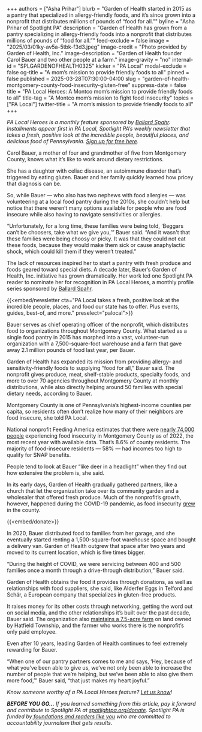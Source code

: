+++
authors = ["Asha Prihar"]
blurb = "Garden of Health started in 2015 as a pantry that specialized in allergy-friendly foods, and it’s since grown into a nonprofit that distributes millions of pounds of “food for all.”"
byline = "Asha Prihar of Spotlight PA"
description = "Garden of Health has grown from a pantry specializing in allergy-friendly foods into a nonprofit that distributes millions of pounds of “food for all.”"
feed-exclude = false
image = "2025/03/01ky-av5a-5tbk-f3d3.jpeg"
image-credit = "Photo provided by Garden of Health, Inc."
image-description = "Garden of Health founder Carol Bauer and two other people at a farm."
image-gravity = "no"
internal-id = "SPLGARDENOFHEALTH0325"
kicker = "PA Local"
modal-exclude = false
og-title = "A mom’s mission to provide friendly foods to all"
pinned = false
published = 2025-03-28T07:30:00-04:00
slug = "garden-of-health-montgomery-county-food-insecurity-gluten-free"
suppress-date = false
title = "PA Local Heroes: A Montco mom’s mission to provide friendly foods to all"
title-tag = "A Montco mom’s mission to fight food insecurity"
topics = ["PA Local"]
twitter-title = "A mom’s mission to provide friendly foods to all"
+++

<em>PA Local Heroes is a monthly feature sponsored by </em><a href="https://www.ballardspahr.com/?utm_source=ActiveCampaign&amp;utm_medium=email&amp;utm_content=Farm%20animals%20%20second-chance%20sanctuary&amp;utm_campaign=PA%20Local%2011%2008%2024"><em>Ballard Spahr</em></a><em>. Installments appear first in PA Local, Spotlight PA’s weekly newsletter that takes a fresh, positive look at the incredible people, beautiful places, and delicious food of Pennsylvania. </em><a href="https://www.spotlightpa.org/newsletters/"><em>Sign up for free here</em></a><em>.</em>

Carol Bauer, a mother of four and grandmother of five from Montgomery County, knows what it’s like to work around dietary restrictions.

She has a daughter with celiac disease, an autoimmune disorder that’s triggered by eating gluten. Bauer and her family quickly learned how pricey that diagnosis can be.

So, while Bauer — who also has two nephews with food allergies — was volunteering at a local food pantry during the 2010s, she couldn’t help but notice that there weren’t many options available for people who are food insecure while also having to navigate sensitivities or allergies.

“Unfortunately, for a long time, these families were being told, ‘Beggars can’t be choosers, take what we give you,’” Bauer said. “And it wasn&#39;t that these families were being choosy or picky. It was that they could not eat these foods, because they would make them sick or cause anaphylactic shock, which could kill them if they weren’t treated.”

The lack of resources inspired her to start a pantry with fresh produce and foods geared toward special diets.<strong> </strong>A decade later, Bauer’s Garden of Health, Inc. initiative has grown dramatically. Her work led one Spotlight PA reader to nominate her for recognition in PA Local Heroes, a monthly profile series sponsored by <a href="https://www.ballardspahr.com/">Ballard Spahr</a>.

{{<embed/newsletter cta="PA Local takes a fresh, positive look at the incredible people, places, and food our state has to offer. Plus events, guides, best-of, and more." preselect="palocal">}}

Bauer serves as chief operating officer of the nonprofit, which distributes food to organizations throughout Montgomery County. What started as a single food pantry in 2015 has morphed into a vast, volunteer-run organization with a 7,500-square-foot warehouse and a farm that gave away 2.1 million pounds of food last year, per Bauer.

Garden of Health has expanded its mission from providing allergy- and sensitivity-friendly foods to supplying “food for all,” Bauer said. The nonprofit gives produce, meat, shelf-stable products, specialty foods, and more to over 70 agencies throughout Montgomery County at monthly distributions, while also directly helping around 50 families with special dietary needs, according to Bauer.

Montgomery County is one of Pennsylvania’s highest-income counties per capita, so residents often don’t realize how many of their neighbors are food insecure, she told PA Local.

National nonprofit Feeding America estimates that there were <a href="https://map.feedingamerica.org/county/2022/overall/pennsylvania/county/montgomery">nearly 74,000 people</a> experiencing food insecurity in Montgomery County as of 2022, the most recent year with available data. That’s 8.6% of county residents. The majority of food-insecure residents — 58% — had incomes too high to qualify for SNAP benefits.

People tend to look at Bauer “like deer in a headlight” when they find out how extensive the problem is, she said.

In its early days, Garden of Health gradually gathered partners, like a church that let the organization take over its community garden and a wholesaler that offered fresh produce. Much of the nonprofit’s growth, however, happened during the COVID-19 pandemic, as food insecurity <a href="https://map.feedingamerica.org/county/2022/overall/pennsylvania/county/montgomery">grew</a> in the county.

{{<embed/donate>}}

In 2020, Bauer distributed food to families from her garage, and she eventually started renting a 1,500-square-foot warehouse space and bought a delivery van. Garden of Health outgrew that space after two years and moved to its current location, which is five times bigger.

“During the height of COVID, we were servicing between 400 and 500 families once a month through a drive-through distribution,” Bauer said.

Garden of Health obtains the food it provides through donations, as well as relationships with food suppliers, she said, like Alderfer Eggs in Telford and Schär, a European company that specializes in gluten-free products.

It raises money for its other costs through networking, getting the word out on social media, and the other relationships it’s built over the past decade, Bauer said. The organization also <a href="https://www.thereporteronline.com/2023/05/05/garden-of-healths-new-8-acre-farm-opens-in-hatfield/">maintains a 7.5-acre farm</a> on land owned by Hatfield Township, and the farmer who works there is the nonprofit’s only paid employee.

Even after 10 years, leading Garden of Health continues to feel extremely rewarding for Bauer.

“When one of our pantry partners comes to me and says, ‘Hey, because of what you’ve been able to give us, we’ve not only been able to increase the number of people that we’re helping, but we’ve been able to also give them more food,’” Bauer said, “that just makes my heart joyful.”

<em>Know someone worthy of a PA Local Heroes feature? </em><a href="mailto:newsletters@spotlightpa.org"><em>Let us know</em></a><em>!</em>

<strong><em>BEFORE YOU GO…</em></strong><em> If you learned something from this article, pay it forward and contribute to Spotlight PA at </em><a href="https://www.spotlightpa.org/donate"><em>spotlightpa.org/donate</em></a><em>. Spotlight PA is funded by</em><a href="https://www.spotlightpa.org/support"><em> foundations and readers like you</em></a><em> who are committed to accountability journalism that gets results.</em>

